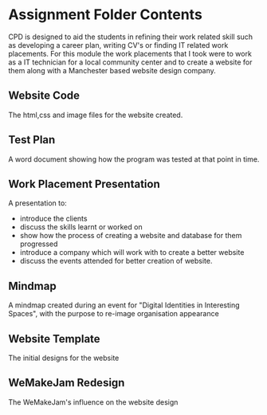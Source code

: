 # Assignment Folder Contents
CPD is designed to aid the students in refining their work related skill such as developing a career plan, writing CV's or finding IT related work placements. For this module the work placements that I took were to work as a IT technician for a local community center and to create a website for them along with a Manchester based website design company.

## Website Code
The html,css and image files for the website created.

## Test Plan
A word document showing how the program was tested at that point in time.

## Work Placement Presentation
A presentation to:
* introduce the clients
* discuss the skills learnt or worked on
* show how the process of creating a website and database for them progressed
* introduce a company which will work with to create a better website
* discuss the events attended for better creation of website.

## Mindmap
A mindmap created during an event for "Digital Identities in Interesting Spaces", with the purpose to re-image organisation appearance

## Website Template
The initial designs for the website

## WeMakeJam Redesign
The WeMakeJam's influence on the website design
